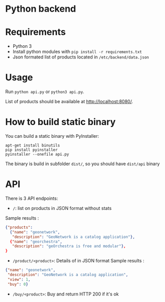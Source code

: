 # Python backend

# Requirements

* Python 3
* Install python modules with `pip install -r requirements.txt`
* Json formated list of products located in `/etc/backend/data.json`

# Usage

Run `python api.py` or `python3 api.py`.

List of products should be available at [http://localhost:8080/](http://localhost:8080/).

# How to build static binary

You can build a static binary with PyInstaller:

```
apt-get install binutils
pip install pyinstaller
pyinstaller --onefile api.py
```

The binary is build in subfolder `dist/`, so you should have `dist/api` binary

# API

There is 3 API endpoints:

* `/`: list on products in JSON format without stats

Sample results :
```json
{"products":
  {"name": "geonetwork",
   "description": "GeoNetwork is a catalog application"},
  {"name": "georchestra",
   "description": "geOrchestra is free and modular"},
}
```
* `/product/<product>`: Details of <product> in JSON format
Sample results :
```json
{"name": "geonetwork",
 "description": "GeoNetwork is a catalog application",
 "view": 1,
 "buy": 0}
```
* `/buy/<product>`: Buy <product> and return HTTP 200 if it's ok
